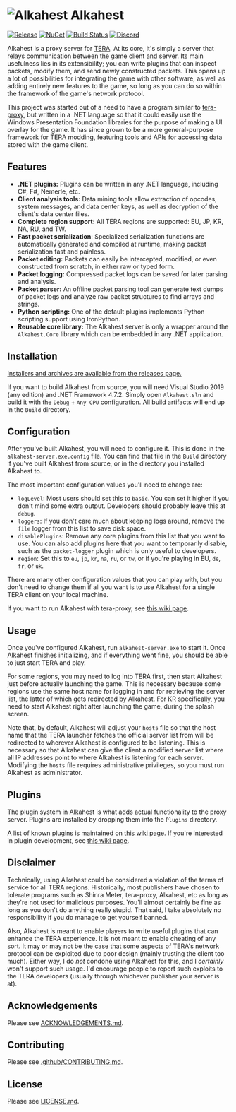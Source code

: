 # ![Alkahest](Alkahest.ico) Alkahest

[![Release](https://img.shields.io/github/release/alexrp/alkahest/all.svg)](https://github.com/alexrp/alkahest/releases)
[![NuGet](https://img.shields.io/nuget/v/Alkahest.Core.svg)](https://www.nuget.org/packages/Alkahest.Core)
[![Build Status](https://ci.appveyor.com/api/projects/status/g4975y955sgosiej?svg=true)](https://ci.appveyor.com/project/alexrp/alkahest)
[![Discord](https://discordapp.com/api/guilds/302077598593318912/widget.png)](https://discord.gg/5GTr5mw)

Alkahest is a proxy server for [TERA](http://tera.enmasse.com). At its core,
it's simply a server that relays communication between the game client and
server. Its main usefulness lies in its extensibility; you can write plugins
that can inspect packets, modify them, and send newly constructed packets. This
opens up a lot of possibilities for integrating the game with other software,
as well as adding entirely new features to the game, so long as you can do so
within the framework of the game's network protocol.

This project was started out of a need to have a program similar to
[tera-proxy](https://github.com/meishuu/tera-proxy), but written in a .NET
language so that it could easily use the Windows Presentation Foundation
libraries for the purpose of making a UI overlay for the game. It has since
grown to be a more general-purpose framework for TERA modding, featuring tools
and APIs for accessing data stored with the game client.

## Features

* **.NET plugins:** Plugins can be written in any .NET language, including C#,
  F#, Nemerle, etc.
* **Client analysis tools:** Data mining tools allow extraction of opcodes,
  system messages, and data center keys, as well as decryption of the client's
  data center files.
* **Complete region support:** All TERA regions are supported: EU, JP, KR, NA,
  RU, and TW.
* **Fast packet serialization**: Specialized serialization functions are
  automatically generated and compiled at runtime, making packet serialization
  fast and painless.
* **Packet editing:** Packets can easily be intercepted, modified, or even
  constructed from scratch, in either raw or typed form.
* **Packet logging:** Compressed packet logs can be saved for later parsing and
  analysis.
* **Packet parser:** An offline packet parsing tool can generate text dumps of
  packet logs and analyze raw packet structures to find arrays and strings.
* **Python scripting:** One of the default plugins implements Python scripting
  support using IronPython.
* **Reusable core library:** The Alkahest server is only a wrapper around the
  `Alkahest.Core` library which can be embedded in any .NET application.

## Installation

[Installers and archives are available from the releases page.](https://github.com/alexrp/alkahest/releases)

If you want to build Alkahest from source, you will need Visual Studio 2019
(any edition) and .NET Framework 4.7.2. Simply open `Alkahest.sln` and build
it with the `Debug` + `Any CPU` configuration. All build artifacts will end up
in the `Build` directory.

## Configuration

After you've built Alkahest, you will need to configure it. This is done in the
`alkahest-server.exe.config` file. You can find that file in the `Build`
directory if you've built Alkahest from source, or in the directory you
installed Alkahest to.

The most important configuration values you'll need to change are:

* `logLevel`: Most users should set this to `basic`. You can set it higher if
  you don't mind some extra output. Developers should probably leave this at
  `debug`.
* `loggers`: If you don't care much about keeping logs around, remove the
  `file` logger from this list to save disk space.
* `disablePlugins`: Remove any core plugins from this list that you want to
  use. You can also add plugins here that you want to temporarily disable, such
  as the `packet-logger` plugin which is only useful to developers.
* `region`: Set this to `eu`, `jp`, `kr`, `na`, `ru`, or `tw`, or if you're
  playing in EU, `de`, `fr`, or `uk`.

There are many other configuration values that you can play with, but you don't
need to change them if all you want is to use Alkahest for a single TERA client
on your local machine.

If you want to run Alkahest with tera-proxy, see
[this wiki page](https://github.com/alexrp/alkahest/wiki/Interoperability).

## Usage

Once you've configured Alkahest, run `alkahest-server.exe` to start it. Once
Alkahest finishes initializing, and if everything went fine, you should be able
to just start TERA and play.

For some regions, you may need to log into TERA first, then start Alkahest just
before actually launching the game. This is necessary because some regions use
the same host name for logging in and for retrieving the server list, the
latter of which gets redirected by Alkahest. For KR specifically, you need to
start Alkahest right after launching the game, during the splash screen.

Note that, by default, Alkahest will adjust your `hosts` file so that the
host name that the TERA launcher fetches the official server list from will be
redirected to wherever Alkahest is configured to be listening. This is
necessary so that Alkahest can give the client a modified server list where all
IP addresses point to where Alkahest is listening for each server. Modifying
the `hosts` file requires administrative privileges, so you must run Alkahest
as administrator.

## Plugins

The plugin system in Alkahest is what adds actual functionality to the proxy
server. Plugins are installed by dropping them into the `Plugins` directory.

A list of known plugins is maintained on
[this wiki page](https://github.com/alexrp/alkahest/wiki/Known-Plugins). If
you're interested in plugin development, see
[this wiki page](https://github.com/alexrp/alkahest/wiki/Plugin-Development).

## Disclaimer

Technically, using Alkahest could be considered a violation of the terms of
service for all TERA regions. Historically, most publishers have chosen to
tolerate programs such as Shinra Meter, tera-proxy, Alkahest, etc as long as
they're not used for malicious purposes. You'll almost certainly be fine as
long as you don't do anything really stupid. That said, I take absolutely no
responsibility if you do manage to get yourself banned.

Also, Alkahest is meant to enable players to write useful plugins that can
enhance the TERA experience. It is not meant to enable cheating of any sort. It
may or may not be the case that some aspects of TERA's network protocol can be
exploited due to poor design (mainly trusting the client too much). Either way,
I do *not* condone using Alkahest for this, and I *certainly* won't support
such usage. I'd encourage people to report such exploits to the TERA developers
(usually through whichever publisher your server is at).

## Acknowledgements

Please see [ACKNOWLEDGEMENTS.md](ACKNOWLEDGEMENTS.md).

## Contributing

Please see [.github/CONTRIBUTING.md](CONTRIBUTING.md).

## License

Please see [LICENSE.md](LICENSE.md).
